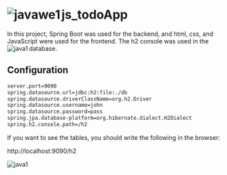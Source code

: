 # js_todoApp  <img align="left" src="https://github.com/AkhmatovNurbek/js_todoApp/blob/master/todo-list-svgrepo-com.svg" alt="javawe1" /> 
   
In this project, Spring Boot was used for the backend, and html, css, and JavaScript were used for the frontend. The h2 console was used in the database.
 <img align="left" src="https://github.com/AkhmatovNurbek/js_todoApp/blob/master/src/main/resources/img.png" alt="java1" /> 




## Configuration



```bash
server.port=9090
spring.datasource.url=jdbc:h2:file:./db
spring.datasource.driverClassName=org.h2.Driver
spring.datasource.username=john
spring.datasource.password=pass
spring.jpa.database-platform=org.hibernate.dialect.H2Dialect
spring.h2.console.path=/h2
```

If you want to see the tables, you should write the following in the browser:

http://localhost:9090/h2

 <img align="left" src="https://github.com/AkhmatovNurbek/js_todoApp/blob/master/src/main/resources/img_1.png" alt="java1" /> 
